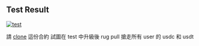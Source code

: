 ## Test Result
[![test](https://github.com/q20274982/appwork.week8.RugPullHW/actions/workflows/test.yml/badge.svg?branch=main)](https://github.com/q20274982/appwork.week8.RugPullHW/actions/workflows/test.yml)

請 [clone](https://www.google.com/url?q=https://github.com/HappyFeet07/RugPullHW/tree/master&sa=D&source=editors&ust=1698578468441919&usg=AOvVaw1gmqDhrXoc0GzHuJdVtghj) 這份合約
試圖在 test 中升級後 rug pull 搶走所有 user 的 usdc 和 usdt
